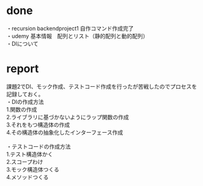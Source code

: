 # done
・recursion backendproject1  自作コマンド作成完了</br>
・udemy 基本情報　配列とリスト（静的配列と動的配列）</br>
・DIについて</br>

# report
課題2でDI、モック作成、テストコード作成を行ったが苦戦したのでプロセスを記録しておく。</br>
・DIの作成方法</br>
1.関数の作成</br>
2.ライブラリに基づかないようにラップ関数の作成</br>
3.それをもつ構造体の作成</br>
4.その構造体の抽象化したインターフェース作成</br>
</br>
 ・テストコードの作成方法</br>
1.テスト構造体かく</br>
2.スコープわけ</br>
3.モック構造体つくる</br>
4.メソッドつくる</br>


